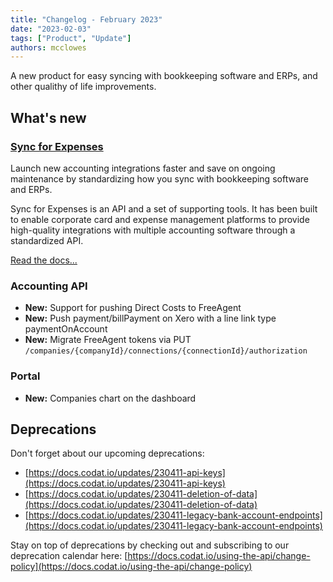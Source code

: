 ```yaml
---
title: "Changelog - February 2023"
date: "2023-02-03"
tags: ["Product", "Update"]
authors: mcclowes
---
```


A new product for easy syncing with bookkeeping software and ERPs, and other qualithy of life improvements.

<!--truncate-->

## What's new

### [Sync for Expenses](https://docs.codat.io/expenses/overview)

Launch new accounting integrations faster and save on ongoing maintenance by standardizing how you sync with bookkeeping software and ERPs.

Sync for Expenses is an API and a set of supporting tools. It has been built to enable corporate card and expense management platforms to provide high-quality integrations with multiple accounting software through a standardized API.

[Read the docs...](https://docs.codat.io/expenses/overview)

### Accounting API

- **New:** Support for pushing Direct Costs to FreeAgent
- **New:** Push payment/billPayment on Xero with a line link type paymentOnAccount
- **New:** Migrate FreeAgent tokens via PUT `/companies/{companyId}/connections/{connectionId}/authorization`

### Portal

- **New:** Companies chart on the dashboard

## Deprecations

Don't forget about our upcoming deprecations:

- [https://docs.codat.io/updates/230411-api-keys](https://docs.codat.io/updates/230411-api-keys)
- [https://docs.codat.io/updates/230411-deletion-of-data](https://docs.codat.io/updates/230411-deletion-of-data)
- [https://docs.codat.io/updates/230411-legacy-bank-account-endpoints](https://docs.codat.io/updates/230411-legacy-bank-account-endpoints)

Stay on top of deprecations by checking out and subscribing to our deprecation calendar here: [https://docs.codat.io/using-the-api/change-policy](https://docs.codat.io/using-the-api/change-policy)